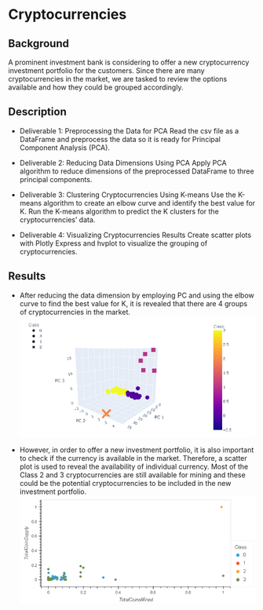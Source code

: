 # Cryptocurrencies

## Background
A prominent investment bank is considering to offer a new cryptocurrency investment portfolio for the customers.  Since there are many cryptocurrencies in the market, we are tasked to review the options available and how they could be grouped accordingly.  

## Description
- Deliverable 1: Preprocessing the Data for PCA
Read the csv file as a DataFrame and preprocess the data so it is ready for Principal Component Analysis (PCA).

- Deliverable 2: Reducing Data Dimensions Using PCA
Apply PCA algorithm to reduce dimensions of the preprocessed DataFrame to three principal components. 

- Deliverable 3: Clustering Cryptocurrencies Using K-means
Use the K-means algorithm to create an elbow curve and identify the best value for K.  Run the K-means algorithm to predict the K clusters for the cryptocurrencies’ data.

- Deliverable 4: Visualizing Cryptocurrencies Results
Create scatter plots with Plotly Express and hvplot to visualize the grouping of cryptocurrencies.

## Results
- After reducing the data dimension by employing PC and using the elbow curve to find the best value for K, it is revealed that there are 4 groups of cryptocurrencies in the market.
    ![4Clusters](https://github.com/SzeWingChan/Cryptocurrencies/blob/main/Resources/4Clusters.png)

- However, in order to offer a new investment portfolio, it is also important to check if the currency is available in the market.  Therefore, a scatter plot is used to reveal the availability of individual currency.  Most of the Class 2 and 3 cryptocurrencies are still available for mining and these could be the potential cryptocurrencies to be included in the new investment portfolio. 
    ![Cryptocurrencies](https://github.com/SzeWingChan/Cryptocurrencies/blob/main/Resources/Cryptocurrencies.png)